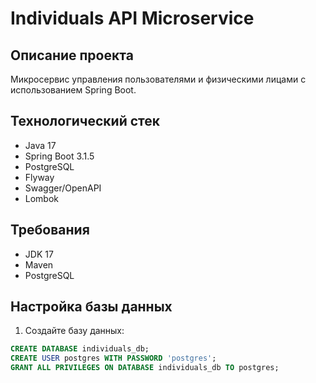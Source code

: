 # Individuals API Microservice

## Описание проекта
Микросервис управления пользователями и физическими лицами с использованием Spring Boot.

## Технологический стек
- Java 17
- Spring Boot 3.1.5
- PostgreSQL
- Flyway
- Swagger/OpenAPI
- Lombok

## Требования
- JDK 17
- Maven
- PostgreSQL

## Настройка базы данных
1. Создайте базу данных:
```sql
CREATE DATABASE individuals_db;
CREATE USER postgres WITH PASSWORD 'postgres';
GRANT ALL PRIVILEGES ON DATABASE individuals_db TO postgres;


